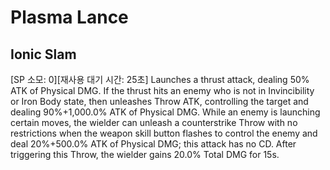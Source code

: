 # Plasma Lance

## Ionic Slam

[SP 소모: 0][재사용 대기 시간: 25초] Launches a thrust attack, dealing 50% ATK of Physical DMG. If the thrust hits an enemy who is not in Invincibility or Iron Body state, then unleashes Throw ATK, controlling the target and dealing 90%+1,000.0% ATK of Physical DMG. While an enemy is launching certain moves, the wielder can unleash a counterstrike Throw with no restrictions when the weapon skill button flashes to control the enemy and deal 20%+500.0% ATK of Physical DMG; this attack has no CD. After triggering this Throw, the wielder gains 20.0% Total DMG for 15s.
